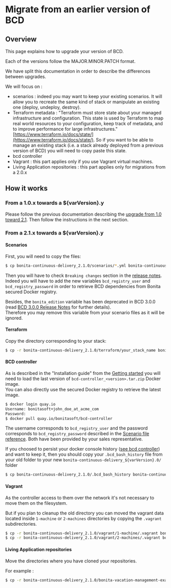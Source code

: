 # Migrate from an earlier version of BCD

## Overview

This page explains how to upgrade your version of BCD.

Each of the versions follow the MAJOR.MINOR.PATCH format.

We have split this documentation in order to describe the differences between upgrades.

We will focus on :
- scenarios : indeed you may want to keep your existing scenarios. It will allow you to recreate the same kind of stack or manipulate an existing one (deploy, undeploy, destroy).
- Terraform metadata : "Terraform must store state about your managed infrastructure and configuration. This state is used by Terraform to map real world resources to your configuration, keep track of metadata, and to improve performance for large infrastructures." [https://www.terraform.io/docs/state/](https://www.terraform.io/docs/state/).
So if you want to be able to manage an existing stack (i.e. a stack already deployed from a previous version of BCD) you will need to copy paste this state.
- bcd controller
- Vagrant : this part applies only if you use Vagrant virtual machines.
- Living Application repositories : this part applies only for migrations from a 2.0.x

## How it works

### From a 1.0.x towards a ${varVersion}.y

Please follow the previous documentation describing the [upgrade from 1.0 toward 2.1](https://documentation.bonitasoft.com/bcd/2.1/upgrade_bcd). Then follow the instructions in the next section.

### From a 2.1.x towards a ${varVersion}.y

#### Scenarios

First, you will need to copy the files:
```bash
$ cp bonita-continuous-delivery_2.1.0/scenarios/*.yml bonita-continuous-delivery_${varVersion}.0/scenarios/
```
Then you will have to check `Breaking changes` section in the [release notes](release_notes.md). Indeed you will have to add the new variables `bcd_registry_user` and  `bcd_registry_password` in order to retrieve BCD dependencies from Bonita secured Docker registry.

Besides, the `bonita_edition` variable has been deprecated in BCD 3.0.0 (read [BCD 3.0.0 Release Notes](release_notes.md) for further details).  
Therefore you may remove this variable from your scenario files as it will be ignored.

#### Terraform

Copy the directory corresponding to your stack:
```bash
$ cp -r bonita-continuous-delivery_2.1.0/terraform/your_stack_name bonita-continuous-delivery_${varVersion}.0/terraform/
```

#### BCD controller

As is described in the "Installation guide" from the [Getting started](getting_started.md) you will need to load the last version of `bcd-controller_<version>.tar.zip` Docker image.  
You can also directly use the secured Docker registry to retrieve the latest image.
```bash
$ docker login quay.io
Username: bonitasoft+john_doe_at_acme_com
Password:
$ docker pull quay.io/bonitasoft/bcd-controller
```

The username corresponds to `bcd_registry_user` and the password corresponds to `bcd_registry_password` described in the [Scenario file reference](scenarios.md). Both have been provided by your sales representative.

If you choosed to persist your docker console history ([see bcd controller](bcd_controller.md)) and want to keep it, then you should copy your `.bcd_bash_history` file from your old folder to your new `bonita-continuous-delivery_${varVersion}.0/` folder

```bash
$ cp bonita-continuous-delivery_2.1.0/.bcd_bash_history bonita-continuous-delivery_${varVersion}.0/.bcd_bash_history
```

#### Vagrant

As the controller access to them over the network it's not necessary to move them on the filesystem.

But if you plan to cleanup the old directory you can moved the vagrant data located inside `1-machine` or `2-machines` directories by copying the `.vagrant` subdirectories.
```bash
$ cp -r bonita-continuous-delivery_2.1.0/vagrant/1-machine/.vagrant bonita-continuous-delivery_${varVersion}.0/vagrant/1-machine/
$ cp -r bonita-continuous-delivery_2.1.0/vagrant/2-machines/.vagrant bonita-continuous-delivery_${varVersion}.0/vagrant/2-machines/
```

#### Living Application repositories

Move the directories where you have cloned your repositories.

For example :
```bash
$ cp -r bonita-continuous-delivery_2.1.0/bonita-vacation-management-example bonita-continuous-delivery_${varVersion}.0/bonita-vacation-management-example
```
